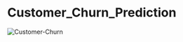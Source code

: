 # Customer_Churn_Prediction

![Customer-Churn](https://github.com/ihimi/Customer_Churn_Prediction/assets/67664400/584e979e-a96b-42ab-b9ee-1c4dbaa4c8e9)



